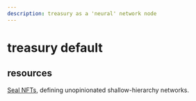 ```yaml
---
description: treasury as a 'neural' network node
---
```


# treasury default

## resources

[Seal NFTs](https://ape.mirror.xyz/wg\_8GMY08sZRMQEPbI4rWUpW1voAsGu-lXg2nDdbvys), defining unopinionated shallow-hierarchy networks.
